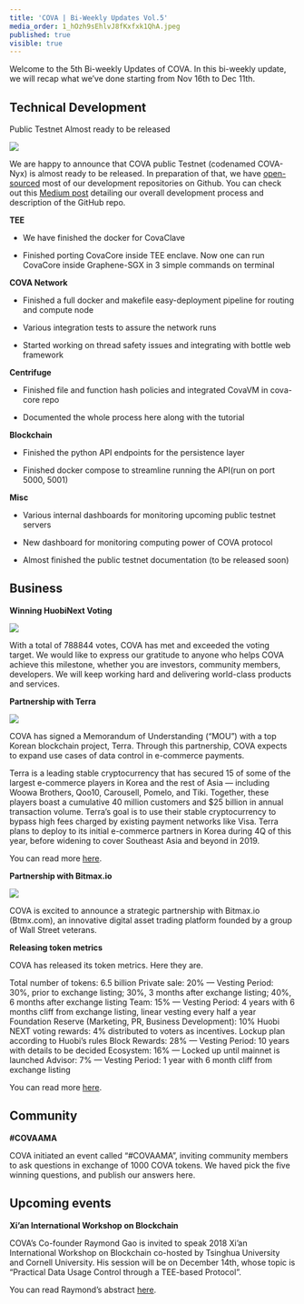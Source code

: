 ```yaml
---
title: 'COVA | Bi-Weekly Updates Vol.5'
media_order: 1_hOzh9sEhlvJ8fKxfxk1QhA.jpeg
published: true
visible: true
---
```


Welcome to the 5th Bi-weekly Updates of COVA. In this bi-weekly update, we will recap what we’ve done starting from Nov 16th to Dec 11th.

## Technical Development

Public Testnet Almost ready to be released

![](https://cdn-images-1.medium.com/max/3840/1*4y6DswUkO4EzpBINqcMr9A.jpeg)

We are happy to announce that COVA public Testnet (codenamed COVA-Nyx) is almost ready to be released. In preparation of that, we have [open-sourced](https://github.com/covalent-hq) most of our development repositories on Github. You can check out this [Medium post](https://medium.com/@covatoken/open-sourcing-cova-protocol-da7132360de) detailing our overall development process and description of the GitHub repo.

**TEE**

* We have finished the docker for CovaClave

* Finished porting CovaCore inside TEE enclave. Now one can run CovaCore inside Graphene-SGX in 3 simple commands on terminal

**COVA Network**

* Finished a full docker and makefile easy-deployment pipeline for routing and compute node

* Various integration tests to assure the network runs

* Started working on thread safety issues and integrating with bottle web framework

**Centrifuge**

* Finished file and function hash policies and integrated CovaVM in cova-core repo

* Documented the whole process here along with the tutorial

**Blockchain**

* Finished the python API endpoints for the persistence layer

* Finished docker compose to streamline running the API(run on port 5000, 5001)

**Misc**

* Various internal dashboards for monitoring upcoming public testnet servers

* New dashboard for monitoring computing power of COVA protocol

* Almost finished the public testnet documentation (to be released soon)

## Business

**Winning HuobiNext Voting**

![](https://cdn-images-1.medium.com/max/2400/1*swh8mJG9U3uPK_GMR3EW6g.jpeg)

With a total of 788844 votes, COVA has met and exceeded the voting target. We would like to express our gratitude to anyone who helps COVA achieve this milestone, whether you are investors, community members, developers. We will keep working hard and delivering world-class products and services.

**Partnership with Terra**

![](https://cdn-images-1.medium.com/max/3840/1*hOzh9sEhlvJ8fKxfxk1QhA.jpeg)

COVA has signed a Memorandum of Understanding (“MOU”) with a top Korean blockchain project, Terra. Through this partnership, COVA expects to expand use cases of data control in e-commerce payments.

Terra is a leading stable cryptocurrency that has secured 15 of some of the largest e-commerce players in Korea and the rest of Asia — including Woowa Brothers, Qoo10, Carousell, Pomelo, and Tiki. Together, these players boast a cumulative 40 million customers and $25 billion in annual transaction volume. Terra’s goal is to use their stable cryptocurrency to bypass high fees charged by existing payment networks like Visa. Terra plans to deploy to its initial e-commerce partners in Korea during 4Q of this year, before widening to cover Southeast Asia and beyond in 2019.

You can read more [here](https://medium.com/@covatoken/cova-enters-korean-e-commerce-through-a-partnership-with-terra-2788178773d5).

**Partnership with Bitmax.io**

![](https://cdn-images-1.medium.com/max/3840/1*KlllOtC1e6r2tJkS015PJg.jpeg)

COVA is excited to announce a strategic partnership with Bitmax.io (Btmx.com), an innovative digital asset trading platform founded by a group of Wall Street veterans.

**Releasing token metrics**

COVA has released its token metrics. Here they are.

Total number of tokens: 6.5 billion
Private sale: 20% — Vesting Period: 30%, prior to exchange listing; 30%, 3 months after exchange listing; 40%, 6 months after exchange listing
Team: 15% — Vesting Period: 4 years with 6 months cliff from exchange listing, linear vesting every half a year
Foundation Reserve (Marketing, PR, Business Development): 10%
Huobi NEXT voting rewards: 4% distributed to voters as incentives. Lockup plan according to Huobi’s rules
Block Rewards: 28% — Vesting Period: 10 years with details to be decided
Ecosystem: 16% — Locked up until mainnet is launched
Advisor: 7% — Vesting Period: 1 year with 6 month cliff from exchange listing

You can read more [here](https://medium.com/@covatoken/cova-token-metrics-992a4de20755).

## Community

**#COVAAMA**

COVA initiated an event called “#COVAAMA”, inviting community members to ask questions in exchange of 1000 COVA tokens. We haved pick the five winning questions, and publish our answers here.

## Upcoming events

**Xi’an International Workshop on Blockchain**

COVA’s Co-founder Raymond Gao is invited to speak 2018 Xi’an International Workshop on Blockchain co-hosted by Tsinghua University and Cornell University. His session will be on December 14th, whose topic is “Practical Data Usage Control through a TEE-based Protocol”.

You can read Raymond’s abstract [here](http://conference.iiis.tsinghua.edu.cn/XIWB2018/abstract/).
